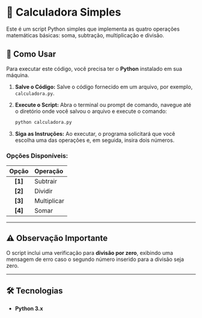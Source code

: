 # 🔢 Calculadora Simples

Este é um script Python simples que implementa as quatro operações matemáticas básicas: 
soma, subtração, multiplicação e divisão.


## 🚀 Como Usar

Para executar este código, você precisa ter o **Python** instalado em sua máquina.

1.  **Salve o Código:**
    Salve o código fornecido em um arquivo, por exemplo, `calculadora.py`.

2.  **Execute o Script:**
    Abra o terminal ou prompt de comando, navegue até o diretório onde você salvou o arquivo e execute o comando:
    ```bash
    python calculadora.py
    ```

3.  **Siga as Instruções:**
    Ao executar, o programa solicitará que você escolha uma das operações e, em seguida, insira dois números.

### Opções Disponíveis:

| Opção | Operação |
| :---: | :-------- |
| **[1]** | Subtrair |
| **[2]** | Dividir |
| **[3]** | Multiplicar |
| **[4]** | Somar |

---

## ⚠️ Observação Importante

O script inclui uma verificação para **divisão por zero**, exibindo uma mensagem de erro
caso o segundo número inserido para a divisão seja zero.

---

## 🛠️ Tecnologias

* **Python 3.x**
